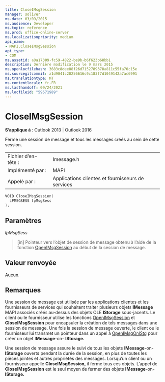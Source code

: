 ```yaml
---
title: CloseIMsgSession
manager: soliver
ms.date: 03/09/2015
ms.audience: Developer
ms.topic: reference
ms.prod: office-online-server
ms.localizationpriority: medium
api_name:
- MAPI.CloseIMsgSession
api_type:
- COM
ms.assetid: a0a17309-fc59-4822-be9b-b6f623b68bb1
description: Dernière modification le 9 mars 2015
ms.openlocfilehash: 3683c8dee88f26d7152789378a811c55fa70c15e
ms.sourcegitcommit: a1d9041c20256616c9c183f7d1049142a7ac6991
ms.translationtype: MT
ms.contentlocale: fr-FR
ms.lasthandoff: 09/24/2021
ms.locfileid: "59571989"
---
```

# <a name="closeimsgsession"></a>CloseIMsgSession

  
  
**S’applique à** : Outlook 2013 | Outlook 2016 
  
Ferme une session de message et tous les messages créés au sein de cette session. 
  
|||
|:-----|:-----|
|Fichier d’en-tête :  <br/> |Imessage.h  <br/> |
|Implémenté par :  <br/> |MAPI  <br/> |
|Appelé par :  <br/> |Applications clientes et fournisseurs de services  <br/> |
   
```cpp
VOID CloseIMsgSession(
  LPMSGSESS lpMsgSess
);
```

## <a name="parameters"></a>Paramètres

 _lpMsgSess_
  
> [in] Pointeur vers l’objet de session de message obtenu à l’aide de la fonction [OpenIMsgSession](openimsgsession.md) au début de la session de message. 
    
## <a name="return-value"></a>Valeur renvoyée

Aucun.
  
## <a name="remarks"></a>Remarques

Une session de message est utilisée par les applications clientes et les fournisseurs de services qui souhaitent traiter plusieurs objets **IMessage** MAPI associés créés au-dessus des objets OLE **IStorage** sous-jacents. Le client ou le fournisseur utilise les fonctions [OpenIMsgSession](openimsgsession.md) et **CloseIMsgSession** pour encapsuler la création de tels messages dans une session de message. Une fois la session de message ouverte, le client ou le fournisseur lui transmet un pointeur dans un appel à [OpenIMsgOnIStg](openimsgonistg.md) pour créer un objet **IMessage**-on- **IStorage.** 
  
Une session de message assure le suivi de tous les objets **IMessage**-on- **IStorage** ouverts pendant la durée de la session, en plus de toutes les pièces jointes et autres propriétés des messages. Lorsqu’un client ou un fournisseur appelle **CloseIMsgSession,** il ferme tous ces objets. L’appel de **CloseIMsgSession** est le seul moyen de fermer des objets **IMessage**-on- **IStorage.** 
  

